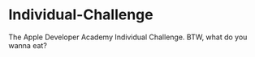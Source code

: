 # Individual-Challenge
The Apple Developer Academy Individual Challenge. BTW, what do you wanna eat?
